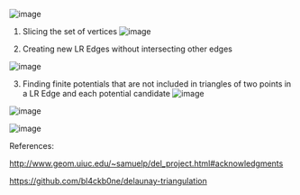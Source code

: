 ![image](https://github.com/shb0527/Delaunay-Triangulation-Divide-Conquer-/assets/111919818/99e8880f-a44a-43ad-a535-c13fc8b896ae)



1. Slicing the set of vertices
![image](https://github.com/shb0527/Delaunay-Triangulation-Divide-Conquer-/assets/111919818/34e411ae-74d8-47ad-9a6e-1797117d987e)




2. Creating new LR Edges without intersecting other edges


![image](https://github.com/shb0527/Delaunay-Triangulation-Divide-Conquer-/assets/111919818/df80ac74-9a82-48bc-8aa1-fb41acd914f5)


3. Finding finite potentials that are not included in triangles of two points in a LR Edge and each potential candidate
![image](https://github.com/shb0527/Delaunay-Triangulation-Divide-Conquer-/assets/111919818/ecb48a0a-fdfd-4541-ac48-c54de17f8576)


![image](https://github.com/shb0527/Delaunay-Triangulation-Divide-Conquer-/assets/111919818/d02d9ddf-7f2b-4f68-8e5e-1b645eab2a8a)

![image](https://github.com/shb0527/Delaunay-Triangulation-Divide-Conquer-/assets/111919818/df08f723-1932-498c-b1dc-8d7bdd933439)

References:



http://www.geom.uiuc.edu/~samuelp/del_project.html#acknowledgments 



https://github.com/bl4ckb0ne/delaunay-triangulation


